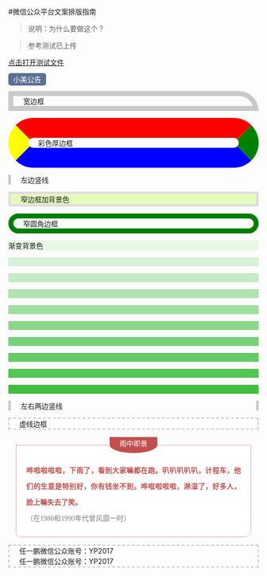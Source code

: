 #微信公众平台文案排版指南

> 说明：为什么要做这个？

> 参考测试已上传

[点击打开测试文件](http://htmlpreview.github.io/?https://github.com/zifeixu85/wechat-copywriting-guidelines/blob/master/index.html)







<span style=" background-color: #5C7093; padding: 4px 10px; margin-right: 8px; color: rgb(255, 255, 255); border-top-left-radius: 5px; border-top-right-radius: 5px; border-bottom-left-radius: 5px; border-bottom-right-radius: 5px;">小美公告</span>



<p style="padding:0px 20px;    
    border:10px solid #c9c9c9;
    -moz-border-radius-topright:50px;    
    -webkit-border-top-right-radius:50px;
    border-top-right-radius:50px;">宽边框</p>

<p style="padding:0px 20px;
    border-style:solid;
    border-color:red green blue yellow;
    border-width:40px 40px 40px 40px;
    -moz-border-radius:50px;
    -webkit-border-radius:50px;
    border-radius:50px;">
    彩色厚边框
</p>

<p style="padding:0px 20px;
                   border-left:5px solid #c9c9c9;">
左边竖线</p>
<p style="border: 5px solid #dedede;
    padding:0px 20px;
    background-color:#e6fcbd;
    -moz-border-right-colors:#333 #aaa;
    -moz-border-bottom-colors:#333 #aaa;
    -moz-border-top-colors:#aaa #666;
    -moz-border-left-colors:#aaa #666;">
窄边框加背景色</p>
<p style="padding:0px 20px;
    border:solid green 10px;
    -moz-border-radius:200px;
    -webkit-border-radius:200px;
    border-radius:200px;">
窄圆角边框</p>
<p style=" background: hsla(120,50%,50%,0.1);">渐变背景色</p>
    <p style=" height: 18px; background: hsla(120,50%,50%,0.2);"></p>
    <p style=" height: 18px; background: hsla(120,50%,50%,0.3);"></p>
    <p style=" height: 18px; background: hsla(120,50%,50%,0.4);"></p>
    <p style=" height: 18px; background: hsla(120,50%,50%,0.5);"></p>
    <p style=" height: 18px; background: hsla(120,50%,50%,0.6);"></p>
    <p style=" height: 18px; background: hsla(120,50%,50%,0.7);"></p>
    <p style=" height: 18px; background: hsla(120,50%,50%,0.8);"></p>
    <p style=" height: 18px; background: hsla(120,50%,50%,0.9);"></p>
    <p style=" height: 18px; background: hsla(120,50%,50%,1);"></p>
<p style="padding:0px 20px;
                   border-right:5px solid #c9c9c9;
                   border-left:5px solid #c9c9c9;">
左右两边竖线</p>
<p style="padding:0px 20px;
                   border:2px dashed #c9c9c9;">
                   虚线边框</p>






<fieldset style="white-space: normal; margin: 15px; padding: 20px; border: 1px dotted rgb(192, 80, 77); max-width: 100%; text-align: justify; background-color: rgb(255, 255, 255); color: rgb(73, 68, 41); line-height: 2em; min-height: 1.5em; border-bottom-right-radius: 15px; border-bottom-left-radius: 10px; word-wrap: break-word !important;"><legend style="font-family: 微软雅黑; margin: 0px; padding: 0px; color: rgb(0, 0, 0); max-width: 100%; text-align: center; word-wrap: break-word !important;"><p style="margin-top: 0px; margin-bottom: 0px; padding: 0px 20px 4px; max-width: 100%; min-height: 1.5em; white-space: pre-wrap; line-height: 2em; color: rgb(255, 255, 255); font-size: 14px; border-bottom-right-radius: 100%; border-bottom-left-radius: 100%; background-color: rgb(192, 80, 77); word-wrap: break-word !important;">雨中即景</p></legend><p style="margin-top: 0px; margin-bottom: 0px; padding: 0px; max-width: 100%; min-height: 1.5em; white-space: pre-wrap; line-height: 2em; color: rgb(192, 80, 77); word-wrap: break-word !important;"><strong><span style=""><strong><span style="font-family: 宋体; line-height: 32px;">哗啦啦啦啦，下雨了，看到大家嘛都在跑。叭叭叭叭叭，计程车，他们的生意是特别好，你有钱坐不到。哗啦啦啦啦，淋湿了，好多人，脸上嘛失去了笑。</span></strong></span></strong></p><p style="margin-top: 0px; margin-bottom: 0px; font-family: 微软雅黑; padding: 0px; max-width: 100%; min-height: 1.5em; white-space: pre-wrap; line-height: 2em; color: rgb(192, 80, 77); word-wrap: break-word !important;"><span style="color: rgb(127, 127, 127);">（<span style="font-family: 宋体;"><span style="line-height: 32px;">在</span>1980<span style="line-height: 32px; font-family: 宋体;">和</span>1990<span style="line-height: 32px; font-family: 宋体;">年代曾风靡一时</span>）</span></span></p></fieldset>

</div>
	</body>
</html>

<p style="BorDer-Top: rgb(201,201,201) 2px dashed; BorDer-riGHT: rgb(201,201,201) 2px dashed; BorDer-BoTToM: rgb(201,201,201) 2px dashed; pADDinG-BoTToM: 0px; pADDinG-Top: 0px; pADDinG-LeFT: 20px; BorDer-LeFT: rgb(201,201,201) 2px dashed; pADDinG-riGHT: 20px">
任一鹏微信公众账号：<span style="line-height: 21px;">YP2017</span><br>
<span style="line-height: 21px;">任一鹏</span>微信公众账号：YP2017</p>
